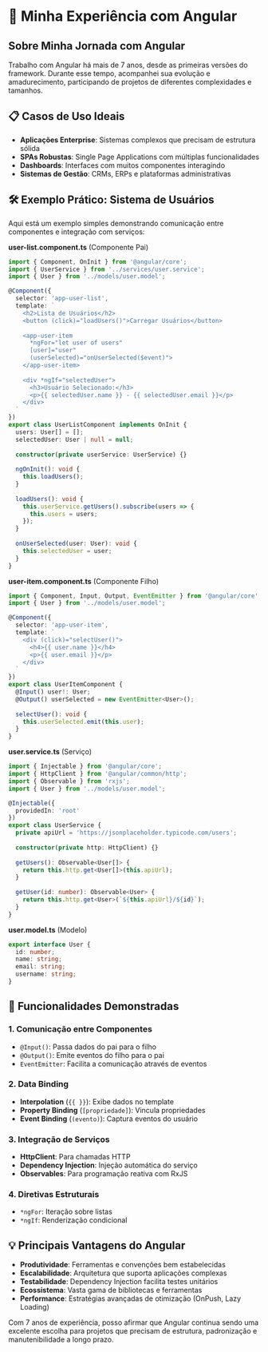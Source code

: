 # 🚀 Minha Experiência com Angular

## Sobre Minha Jornada com Angular

Trabalho com Angular há mais de 7 anos, desde as primeiras versões do framework. Durante esse tempo, acompanhei sua evolução e amadurecimento, participando de projetos de diferentes complexidades e tamanhos.

## 📋 Casos de Uso Ideais

- **Aplicações Enterprise**: Sistemas complexos que precisam de estrutura sólida
- **SPAs Robustas**: Single Page Applications com múltiplas funcionalidades
- **Dashboards**: Interfaces com muitos componentes interagindo
- **Sistemas de Gestão**: CRMs, ERPs e plataformas administrativas

## 🛠️ Exemplo Prático: Sistema de Usuários

Aqui está um exemplo simples demonstrando comunicação entre componentes e integração com serviços:

**user-list.component.ts** (Componente Pai)
```typescript
import { Component, OnInit } from '@angular/core';
import { UserService } from '../services/user.service';
import { User } from '../models/user.model';

@Component({
  selector: 'app-user-list',
  template: `
    <h2>Lista de Usuários</h2>
    <button (click)="loadUsers()">Carregar Usuários</button>
    
    <app-user-item 
      *ngFor="let user of users"
      [user]="user"
      (userSelected)="onUserSelected($event)">
    </app-user-item>
    
    <div *ngIf="selectedUser">
      <h3>Usuário Selecionado:</h3>
      <p>{{ selectedUser.name }} - {{ selectedUser.email }}</p>
    </div>
  `
})
export class UserListComponent implements OnInit {
  users: User[] = [];
  selectedUser: User | null = null;
  
  constructor(private userService: UserService) {}
  
  ngOnInit(): void {
    this.loadUsers();
  }
  
  loadUsers(): void {
    this.userService.getUsers().subscribe(users => {
      this.users = users;
    });
  }
  
  onUserSelected(user: User): void {
    this.selectedUser = user;
  }
}
```

**user-item.component.ts** (Componente Filho)
```typescript
import { Component, Input, Output, EventEmitter } from '@angular/core';
import { User } from '../models/user.model';

@Component({
  selector: 'app-user-item',
  template: `
    <div (click)="selectUser()">
      <h4>{{ user.name }}</h4>
      <p>{{ user.email }}</p>
    </div>
  `
})
export class UserItemComponent {
  @Input() user!: User;
  @Output() userSelected = new EventEmitter<User>();
  
  selectUser(): void {
    this.userSelected.emit(this.user);
  }
}
```

**user.service.ts** (Serviço)
```typescript
import { Injectable } from '@angular/core';
import { HttpClient } from '@angular/common/http';
import { Observable } from 'rxjs';
import { User } from '../models/user.model';

@Injectable({
  providedIn: 'root'
})
export class UserService {
  private apiUrl = 'https://jsonplaceholder.typicode.com/users';
  
  constructor(private http: HttpClient) {}
  
  getUsers(): Observable<User[]> {
    return this.http.get<User[]>(this.apiUrl);
  }
  
  getUser(id: number): Observable<User> {
    return this.http.get<User>(`${this.apiUrl}/${id}`);
  }
}
```

**user.model.ts** (Modelo)
```typescript
export interface User {
  id: number;
  name: string;
  email: string;
  username: string;
}
```

## 🔄 Funcionalidades Demonstradas

### 1. **Comunicação entre Componentes**
- `@Input()`: Passa dados do pai para o filho
- `@Output()`: Emite eventos do filho para o pai
- `EventEmitter`: Facilita a comunicação através de eventos

### 2. **Data Binding**
- **Interpolation** (`{{ }}`): Exibe dados no template
- **Property Binding** (`[propriedade]`): Vincula propriedades
- **Event Binding** (`(evento)`): Captura eventos do usuário

### 3. **Integração de Serviços**
- **HttpClient**: Para chamadas HTTP
- **Dependency Injection**: Injeção automática do serviço
- **Observables**: Para programação reativa com RxJS

### 4. **Diretivas Estruturais**
- `*ngFor`: Iteração sobre listas
- `*ngIf`: Renderização condicional

## 💡 Principais Vantagens do Angular

- **Produtividade**: Ferramentas e convenções bem estabelecidas
- **Escalabilidade**: Arquitetura que suporta aplicações complexas
- **Testabilidade**: Dependency Injection facilita testes unitários
- **Ecossistema**: Vasta gama de bibliotecas e ferramentas
- **Performance**: Estratégias avançadas de otimização (OnPush, Lazy Loading)

Com 7 anos de experiência, posso afirmar que Angular continua sendo uma excelente escolha para projetos que precisam de estrutura, padronização e manutenibilidade a longo prazo.